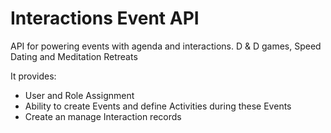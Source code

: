 # Interactions Event API
API for powering events with agenda and interactions. D & D games, Speed Dating and Meditation Retreats

It provides:

- User and Role Assignment
- Ability to create Events and define Activities during these Events
- Create an manage Interaction records


